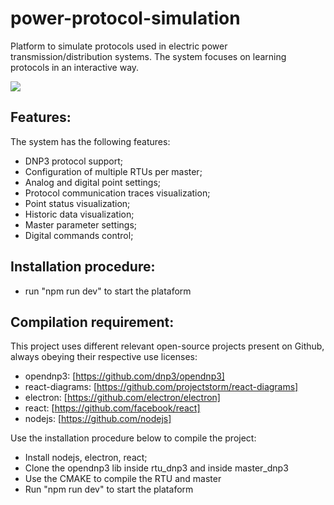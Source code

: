 # power-protocol-simulation

Platform to simulate protocols used in electric power transmission/distribution systems.
The system focuses on learning protocols in an interactive way.

![](anim2.gif)

## Features:

The system has the following features:
  * DNP3 protocol support;
  * Configuration of multiple RTUs per master;
  * Analog and digital point settings;
  * Protocol communication traces visualization;
  * Point status  visualization;
  * Historic data  visualization;
  * Master parameter settings;
  * Digital commands control;

## Installation procedure:

  * run "npm run dev" to start the plataform

## Compilation requirement:

This project uses different relevant open-source projects present on Github, always obeying their respective use licenses:

  * opendnp3: [https://github.com/dnp3/opendnp3]
  * react-diagrams: [https://github.com/projectstorm/react-diagrams]
  * electron: [https://github.com/electron/electron]
  * react: [https://github.com/facebook/react]
  * nodejs: [https://github.com/nodejs]

Use the installation procedure below to compile the project:

  * Install nodejs, electron, react;
  * Clone the opendnp3 lib inside rtu_dnp3 and inside master_dnp3
  * Use the CMAKE to compile the RTU and master
  * Run "npm run dev" to start the plataform
